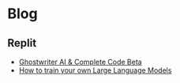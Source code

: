 # Blog

## Replit

- [Ghostwriter AI & Complete Code Beta](https://blog.replit.com/ai)
- [How to train your own Large Language Models](https://blog.replit.com/llm-training) 
